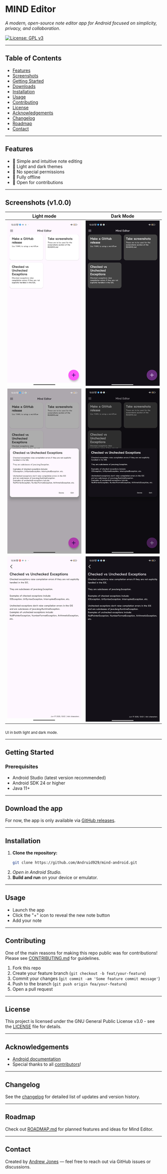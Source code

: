 # MIND Editor

*A modern, open-source note editor app for Android focused on simplicity, privacy, and collaboration*.

[![License: GPL v3](https://img.shields.io/badge/License-GPLv3-blue.svg)](LICENSE)

---

## Table of Contents

- [Features](#features)
- [Screenshots](#screenshots-v100)
- [Getting Started](#getting-started)
- [Downloads](#download-the-app)
- [Installation](#installation)
- [Usage](#usage)
- [Contributing](#contributing)
- [License](#license)
- [Acknowledgements](#acknowledgements)
- [Changelog](#changelog)
- [Roadmap](#roadmap)
- [Contact](#contact)

---

## Features

- 📝 Simple and intuitive note editing
- 🌙 Light and dark themes
- 🔐 No special permissions
- 🚫 Fully offline
- 🤝 Open for contributions

---

## Screenshots (v1.0.0)

| Light mode                                       | Dark Mode                                      |
|--------------------------------------------------|------------------------------------------------|
| ![Light](screenshots/mind_editor_home_light.jpg) | ![Dark](screenshots/mind_editor_home_dark.jpg) |
| ![Light](screenshots/note_preview_light.jpg)     | ![Dark](screenshots/note_preview_dark.jpg)     |
| ![Light](screenshots/note_editor_light.jpg)      | ![Dark](screenshots/note_editor_dark.jpg)      |

<sub>UI in both light and dark mode.</sub>

---

## Getting Started

### Prerequisites

- Android Studio (latest version recommended)
- Android SDK 24 or higher
- Java 11+

---

## Download the app

For now,
the app is only available via [GitHub releases](https://github.com/Andruid929/mind-android/releases).

---

## Installation

1. **Clone the repository:**
    ```bash
    git clone https://github.com/Andruid929/mind-android.git
    ```
2. **Open in Android Studio*.*
3. **Build and run** on your device or emulator.

---

## Usage

- Launch the app
- Click the "+" icon to reveal the new note button
- Add your note

---

## Contributing

One of the main reasons for making this repo public was for contributions!
Please see [CONTRIBUTING.md](CONTRIBUTING.md) for guidelines.

1. Fork this repo
2. Create your feature branch (`git checkout -b feat/your-feature`)
3. Commit your changes (`git commit -am 'Some feature commit message'`)
4. Push to the branch (`git push origin fea/your-feature`)
5. Open a pull request

---

## License

This project is licensed under the GNU General Public License v3.0 - see the [LICENSE](LICENSE) file for details.

---

## Acknowledgements

- [Android documentation](https://developer.android.com/docs)
- Special thanks to all [contributors](CONTRIBUTORS.md)!

---

## Changelog

See the [changelog](CHANGELOG.md) for detailed list of updates and version history.

---

## Roadmap

Check out [ROADMAP.md](ROADMAP.md) for planned features and ideas for Mind Editor.

---

## Contact

Created by [Andrew Jones](https://github.com/Andruid929) — feel free to reach out via GitHub issues or discussions.